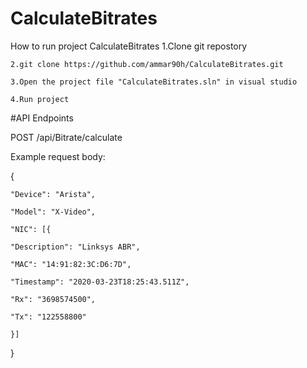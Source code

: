 # CalculateBitrates

How to run project CalculateBitrates
    1.Clone git repostory

    2.git clone https://github.com/ammar90h/CalculateBitrates.git

    3.Open the project file "CalculateBitrates.sln" in visual studio

    4.Run project
    
#API Endpoints

POST /api/Bitrate/calculate

Example request body:

{

    "Device": "Arista",
    
    "Model": "X-Video",
    
    "NIC": [{
    
    "Description": "Linksys ABR",
    
    "MAC": "14:91:82:3C:D6:7D",
    
    "Timestamp": "2020-03-23T18:25:43.511Z",
    
    "Rx": "3698574500",
    
    "Tx": "122558800"
    
    }]
    
}
